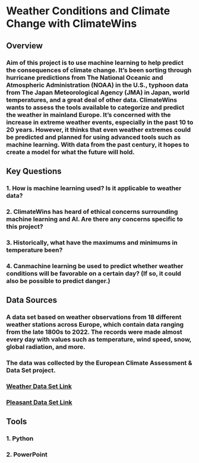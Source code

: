 # Weather Conditions and Climate Change with ClimateWins
## Overview
### Aim of this project is to use machine learning to help predict the consequences of climate change. It’s been sorting through hurricane predictions from The National Oceanic and Atmospheric Administration (NOAA) in the U.S., typhoon data from The Japan Meteorological Agency (JMA) in Japan, world temperatures, and a great deal of other data. ClimateWins wants to assess the tools available to categorize and predict the weather in mainland Europe. It’s concerned with the increase in extreme weather events, especially in the past 10 to 20 years. However, it thinks that even weather extremes could be predicted and planned for using advanced tools such as machine learning. With data from the past century, it hopes to create a model for what the future will hold.

## Key Questions

### 1. How is machine learning used? Is it applicable to weather data?
### 2. ClimateWins has heard of ethical concerns surrounding machine learning and AI. Are there any concerns specific to this project?
### 3. Historically, what have the maximums and minimums in temperature been?
### 4. Canmachine learning be used to predict whether weather conditions will be favorable on a certain day? (If so, it could also be possible to predict danger.)

## Data Sources
### A data set based on weather observations from 18 different weather stations across Europe, which contain data ranging from the late 1800s to 2022. The records were made almost every day with values such as temperature, wind speed, snow, global radiation, and more.
### The data was collected by the European Climate Assessment & Data Set project.
### [Weather Data Set Link](https://s3.amazonaws.com/coach-courses-us/public/courses/da-spec-ml/Scripts/A1/Dataset-weather-prediction-dataset-processed.csv)
### [Pleasant Data Set Link](https://images.careerfoundry.com/public/courses/da-spec-ml/Scripts/A1/Dataset-Answers-Weather_Prediction_Pleasant_Weather.csv)

## Tools
### 1. Python
### 2. PowerPoint

